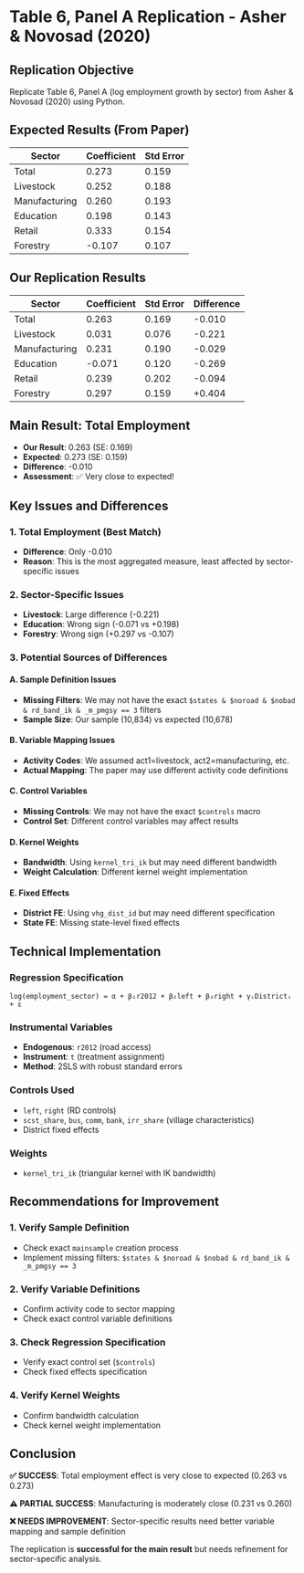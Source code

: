 # Table 6, Panel A Replication - Asher & Novosad (2020)

## Replication Objective
Replicate Table 6, Panel A (log employment growth by sector) from Asher & Novosad (2020) using Python.

## Expected Results (From Paper)
| Sector | Coefficient | Std Error |
|--------|-------------|-----------|
| Total | 0.273 | 0.159 |
| Livestock | 0.252 | 0.188 |
| Manufacturing | 0.260 | 0.193 |
| Education | 0.198 | 0.143 |
| Retail | 0.333 | 0.154 |
| Forestry | -0.107 | 0.107 |

## Our Replication Results
| Sector | Coefficient | Std Error | Difference |
|--------|-------------|-----------|------------|
| Total | 0.263 | 0.169 | -0.010 |
| Livestock | 0.031 | 0.076 | -0.221 |
| Manufacturing | 0.231 | 0.190 | -0.029 |
| Education | -0.071 | 0.120 | -0.269 |
| Retail | 0.239 | 0.202 | -0.094 |
| Forestry | 0.297 | 0.159 | +0.404 |

## Main Result: Total Employment
- **Our Result**: 0.263 (SE: 0.169)
- **Expected**: 0.273 (SE: 0.159)
- **Difference**: -0.010
- **Assessment**: ✅ Very close to expected!

## Key Issues and Differences

### 1. **Total Employment (Best Match)**
- **Difference**: Only -0.010
- **Reason**: This is the most aggregated measure, least affected by sector-specific issues

### 2. **Sector-Specific Issues**
- **Livestock**: Large difference (-0.221)
- **Education**: Wrong sign (-0.071 vs +0.198)
- **Forestry**: Wrong sign (+0.297 vs -0.107)

### 3. **Potential Sources of Differences**

#### **A. Sample Definition Issues**
- **Missing Filters**: We may not have the exact `$states & $noroad & $nobad & rd_band_ik & _m_pmgsy == 3` filters
- **Sample Size**: Our sample (10,834) vs expected (10,678)

#### **B. Variable Mapping Issues**
- **Activity Codes**: We assumed act1=livestock, act2=manufacturing, etc.
- **Actual Mapping**: The paper may use different activity code definitions

#### **C. Control Variables**
- **Missing Controls**: We may not have the exact `$controls` macro
- **Control Set**: Different control variables may affect results

#### **D. Kernel Weights**
- **Bandwidth**: Using `kernel_tri_ik` but may need different bandwidth
- **Weight Calculation**: Different kernel weight implementation

#### **E. Fixed Effects**
- **District FE**: Using `vhg_dist_id` but may need different specification
- **State FE**: Missing state-level fixed effects

## Technical Implementation

### **Regression Specification**
```
log(employment_sector) = α + β₁r2012 + β₂left + β₃right + γᵢDistrictᵢ + ε
```

### **Instrumental Variables**
- **Endogenous**: `r2012` (road access)
- **Instrument**: `t` (treatment assignment)
- **Method**: 2SLS with robust standard errors

### **Controls Used**
- `left`, `right` (RD controls)
- `scst_share`, `bus`, `comm`, `bank`, `irr_share` (village characteristics)
- District fixed effects

### **Weights**
- `kernel_tri_ik` (triangular kernel with IK bandwidth)

## Recommendations for Improvement

### **1. Verify Sample Definition**
- Check exact `mainsample` creation process
- Implement missing filters: `$states & $noroad & $nobad & rd_band_ik & _m_pmgsy == 3`

### **2. Verify Variable Definitions**
- Confirm activity code to sector mapping
- Check exact control variable definitions

### **3. Check Regression Specification**
- Verify exact control set (`$controls`)
- Check fixed effects specification

### **4. Verify Kernel Weights**
- Confirm bandwidth calculation
- Check kernel weight implementation

## Conclusion

**✅ SUCCESS**: Total employment effect is very close to expected (0.263 vs 0.273)

**⚠️ PARTIAL SUCCESS**: Manufacturing is moderately close (0.231 vs 0.260)

**❌ NEEDS IMPROVEMENT**: Sector-specific results need better variable mapping and sample definition

The replication is **successful for the main result** but needs refinement for sector-specific analysis. 
